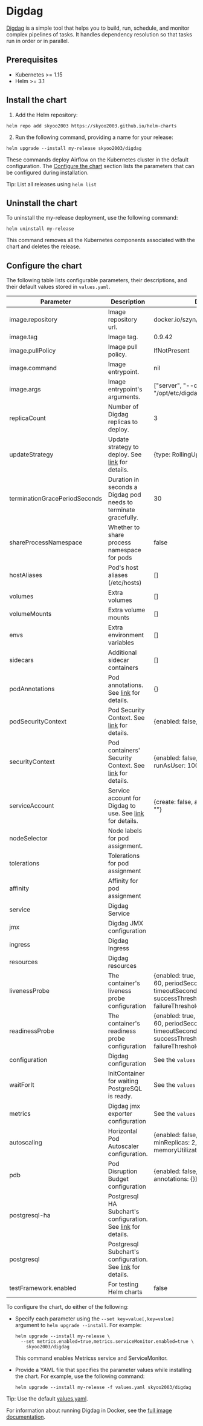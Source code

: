 # Digdag

[Digdag](https://github.com/treasure-data/digdag) is a simple tool that helps you to build, run, schedule, and monitor complex pipelines of tasks. It handles dependency resolution so that tasks run in order or in parallel.

## Prerequisites

* Kubernetes >= 1.15
* Helm >= 3.1

## Install the chart

1. Add the Helm repository:
  ```console
  helm repo add skyoo2003 https://skyoo2003.github.io/helm-charts
  ```
2. Run the following command, providing a name for your release:

  ```console
  helm upgrade --install my-release skyoo2003/digdag
  ```

These commands deploy Airflow on the Kubernetes cluster in the default configuration. The [Configure the chart](#configure-the-chart) section lists the parameters that can be configured during installation.

Tip: List all releases using `helm list`

## Uninstall the chart

To uninstall the my-release deployment, use the following command:

  ```console
  helm uninstall my-release
  ```

This command removes all the Kubernetes components associated with the chart and deletes the release.

## Configure the chart

The following table lists configurable parameters, their descriptions, and their default values stored in `values.yaml`.

| Parameter | Description | Default |
|---|---|---|
| image.repository | Image repository url. | docker.io/szyn/docker-digdag |
| image.tag | Image tag. | 0.9.42 |
| image.pullPolicy | Image pull policy. | IfNotPresent |
| image.command | Image entrypoint. | nil |
| image.args | Image entrypoint's arguments. | ["server", "--config", "/opt/etc/digdag/server.properties"] |
| replicaCount | Number of Digdag replicas to deploy. | 3 |
| updateStrategy | Update strategy to deploy. See [link](https://kubernetes.io/docs/concepts/workloads/controllers/deployment/#strategy) for details. | {type: RollingUpdate} |
| terminationGracePeriodSeconds | Duration in seconds a Digdag pod needs to terminate gracefully. | 30 |
| shareProcessNamespace | Whether to share process namespace for pods | false |
| hostAliases | Pod's host aliases (/etc/hosts) | [] |
| volumes | Extra volumes | [] |
| volumeMounts | Extra volume mounts | [] |
| envs | Extra environment variables | [] |
| sidecars | Additional sidecar containers | [] |
| podAnnotations | Pod annotations. See [link](https://kubernetes.io/docs/concepts/overview/working-with-objects/annotations/) for details. | {} |
| podSecurityContext | Pod Security Context. See [link](https://kubernetes.io/docs/tasks/configure-pod-container/security-context/#set-the-security-context-for-a-pod) for details. | {enabled: false, fsGroup: 1000} |
| securityContext | Pod containers' Security Context. See [link](https://kubernetes.io/docs/tasks/configure-pod-container/security-context/#set-the-security-context-for-a-container) for details. | {enabled: false, runAsNonRoot: true, runAsUser: 1000} |
| serviceAccount | Service account for Digdag to use. See [link](https://kubernetes.io/docs/tasks/configure-pod-container/configure-service-account/) for details. | {create: false, annotations: {}, name: ""} |
| nodeSelector | Node labels for pod assignment. | |
| tolerations | Tolerations for pod assignment | |
| affinity | Affinity for pod assignment | |
| service | Digdag Service | |
| jmx | Digdag JMX configuration | |
| ingress | Digdag Ingress | |
| resources | Digdag resources | |
| livenessProbe | The container's liveness probe configuration | {enabled: true, initialDelaySeconds: 60, periodSeconds: 10, timeoutSeconds: 5, successThreshold: 1, failureThreshold: 6} |
| readinessProbe | The container's readiness probe configuration | {enabled: true, initialDelaySeconds: 60, periodSeconds: 10, timeoutSeconds: 5, successThreshold: 1, failureThreshold: 6} |
| configuration | Digdag configuration | See the `values.yaml` file for details. |
| waitForIt | InitContainer for waiting PostgreSQL is ready. | See the `values.yaml` file for details. |
| metrics | Digdag jmx exporter configuration | See the `values.yaml` file for details. |
| autoscaling | Horizontal Pod Autoscaler configuration. | {enabled: false, maxReplicas: 10, minReplicas: 2, cpuUtilization: 50, memoryUtilization: 50} |
| pdb | Pod Disruption Budget configuration | {enabled: false, minAvailable: 1, annotations: {}} |
| postgresql-ha | Postgresql HA Subchart's configuration. See [link](https://github.com/bitnami/charts/tree/master/bitnami/postgresql-ha) for details. | |
| postgresql | Postgresql Subchart's configuration. See [link](https://github.com/bitnami/charts/tree/master/bitnami/postgresql) for details. | |
| testFramework.enabled | For testing Helm charts | false |

To configure the chart, do either of the following:

* Specify each parameter using the `--set key=value[,key=value]` argument to `helm upgrade --install`. For example:

  ```console
  helm upgrade --install my-release \
    --set metrics.enabled=true,metrics.serviceMonitor.enabled=true \
      skyoo2003/digdag
  ```

  This command enables Metricss service and ServiceMonitor.

* Provide a YAML file that specifies the parameter values while installing the chart. For example, use the following command:

  ```console
  helm upgrade --install my-release -f values.yaml skyoo2003/digdag
  ```

Tip: Use the default [values.yaml](values.yaml).

For information about running Digdag in Docker, see the [full image documentation](https://hub.docker.com/r/szyn/docker-digdag).
